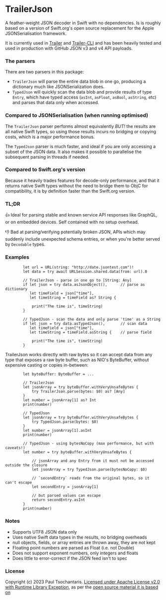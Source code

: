 # TrailerJson

A feather-weight JSON decoder in Swift with no dependencies. Is is roughly based on a version of Swift.org's open source replacement for the Apple JSONSerialisation framework.

It is currently used in [Trailer](https://github.com/ptsochantaris/trailer) and [Trailer-CLI](https://github.com/ptsochantaris/trailer-cli) and has been heavily tested and used in production with GitHub JSON v3 and v4 API payloads.

### The parsers
There are two parsers in this package:
- `TrailerJson` will parse the entire data blob in one go, producing a dictionary much like JSONSerialization does.
- `TypedJson` will quickly scan the data blob and provide results of type `Entry`, which have typed access (`asInt`, `asFloat`, `asBool`, `asString`, etc) and parses that data only when accessed.

### Compared to JSONSerialisation (when running optimised)
The `TrailerJson` parser performs almost equivalently _BUT!_ the results are all native Swift types, so using those results incurs no bridging or copying costs, which is a major performance bonus.

The `TypedJson` parser is much faster, and ideal if you are only accessing a subset of the JSON data. It also makes it possible to parallelise the subsequent parsing in threads if needed.

### Compared to Swift.org's version
Because it heavily trades features for decode-only performance, and that it returns native Swift types without the need to bridge them to ObjC for compatibility, it is by definition faster than the Swift.org version.

### TL;DR
👍 Ideal for parsing stable and known service API responses like GraphQL, or on embedded devices. Self contained with no setup overhead.

👎 Bad at parsing/verifying potentially broken JSON, APIs which may suddenly include unexpected schema entries, or when you're better served by `Decodable` types.

### Examples
```
        let url = URL(string: "http://date.jsontest.com")!
        let data = try await URLSession.shared.data(from: url).0
        
        // TrailerJson - parse in one go to [String: Any]
        if let json = try data.asJsonObject(),      // parse as dictionary
           let timeField = json["time"],
           let timeString = timeField as? String {
           
            print("The time is", timeString)
        }
```

```        
        // TypedJson - scan the data and only parse 'time' as a String
        if let json = try data.asTypedJson(),       // scan data
           let timeField = json["time"],
           let timeString = timeField.asString {    // parse field
           
            print("The time is", timeString)
        }
```

TrailerJson works directly with raw bytes so it can accept data from any type that exposes a raw byte buffer, such as NIO's ByteBuffer, without expensive casting or copies in-between:

```
        let byteBuffer: ByteBuffer = ...
        
        // TrailerJson
        let jsonArray = try byteBuffer.withVeryUnsafeBytes { 
            try TrailerJson.parse(bytes: $0) as? [Any]
        }
        let number = jsonArray[1] as? Int
        print(number)
        
        // TypedJson
        let jsonArray = try byteBuffer.withVeryUnsafeBytes { 
            try TypedJson.parse(bytes: $0)
        }
        let number = jsonArray[1].asInt
        print(number)
```

```        
        // TypedJson - using bytesNoCopy (max performance, but with caveats!)
        let number = try byteBuffer.withVeryUnsafeBytes { 

            // jsonArray and any Entry from it must not be accessed outside the closure 
            let jsonArray = try TypedJson.parse(bytesNoCopy: $0)

            // `secondEntry` reads from the original bytes, so it can't escape 
            let secondEntry = jsonArray[1]

            // but parsed values can escape
            return secondEntry.asInt
        }
        print(number)        
```

### Notes
- Supports UTF8 JSON data only
- Uses native Swift data types in the results, no bridging overheads
- null objects, fields, or array entries are thrown away, they are not kept
- Floating point numbers are parsed as Float (i.e. not Double)
- Does not support exponent numbers, only integers and floats
- Does little to error-correct if the JSON feed isn't to spec

### License
Copyright (c) 2023 Paul Tsochantaris. [Licensed under Apache License v2.0 with Runtime Library Exception](https://www.apache.org/licenses/LICENSE-2.0.html), as per the [open source material it is based on](https://github.com/apple/swift-corelibs-foundation/blob/bafd3d0f800397a15a3d092979ee7e788082feee/Sources/Foundation/JSONSerialization.swift)
